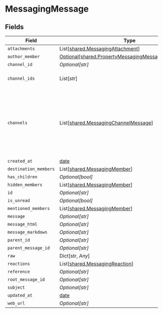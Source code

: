 # MessagingMessage


## Fields

| Field                                                                                                                   | Type                                                                                                                    | Required                                                                                                                | Description                                                                                                             |
| ----------------------------------------------------------------------------------------------------------------------- | ----------------------------------------------------------------------------------------------------------------------- | ----------------------------------------------------------------------------------------------------------------------- | ----------------------------------------------------------------------------------------------------------------------- |
| `attachments`                                                                                                           | List[[shared.MessagingAttachment](../../models/shared/messagingattachment.md)]                                          | :heavy_minus_sign:                                                                                                      | N/A                                                                                                                     |
| `author_member`                                                                                                         | [Optional[shared.PropertyMessagingMessageAuthorMember]](../../models/shared/propertymessagingmessageauthormember.md)    | :heavy_minus_sign:                                                                                                      | N/A                                                                                                                     |
| `channel_id`                                                                                                            | *Optional[str]*                                                                                                         | :heavy_minus_sign:                                                                                                      | N/A                                                                                                                     |
| `channel_ids`                                                                                                           | List[*str*]                                                                                                             | :heavy_minus_sign:                                                                                                      | @deprecated; use channels instead                                                                                       |
| `channels`                                                                                                              | List[[shared.MessagingChannelMessage](../../models/shared/messagingchannelmessage.md)]                                  | :heavy_minus_sign:                                                                                                      | Represents the names of all channels to which the message is sent. Identifies the channels where the message is posted. |
| `created_at`                                                                                                            | [date](https://docs.python.org/3/library/datetime.html#date-objects)                                                    | :heavy_minus_sign:                                                                                                      | N/A                                                                                                                     |
| `destination_members`                                                                                                   | List[[shared.MessagingMember](../../models/shared/messagingmember.md)]                                                  | :heavy_minus_sign:                                                                                                      | N/A                                                                                                                     |
| `has_children`                                                                                                          | *Optional[bool]*                                                                                                        | :heavy_minus_sign:                                                                                                      | N/A                                                                                                                     |
| `hidden_members`                                                                                                        | List[[shared.MessagingMember](../../models/shared/messagingmember.md)]                                                  | :heavy_minus_sign:                                                                                                      | N/A                                                                                                                     |
| `id`                                                                                                                    | *Optional[str]*                                                                                                         | :heavy_minus_sign:                                                                                                      | N/A                                                                                                                     |
| `is_unread`                                                                                                             | *Optional[bool]*                                                                                                        | :heavy_minus_sign:                                                                                                      | N/A                                                                                                                     |
| `mentioned_members`                                                                                                     | List[[shared.MessagingMember](../../models/shared/messagingmember.md)]                                                  | :heavy_minus_sign:                                                                                                      | N/A                                                                                                                     |
| `message`                                                                                                               | *Optional[str]*                                                                                                         | :heavy_minus_sign:                                                                                                      | N/A                                                                                                                     |
| `message_html`                                                                                                          | *Optional[str]*                                                                                                         | :heavy_minus_sign:                                                                                                      | N/A                                                                                                                     |
| `message_markdown`                                                                                                      | *Optional[str]*                                                                                                         | :heavy_minus_sign:                                                                                                      | N/A                                                                                                                     |
| `parent_id`                                                                                                             | *Optional[str]*                                                                                                         | :heavy_minus_sign:                                                                                                      | N/A                                                                                                                     |
| `parent_message_id`                                                                                                     | *Optional[str]*                                                                                                         | :heavy_minus_sign:                                                                                                      | N/A                                                                                                                     |
| `raw`                                                                                                                   | Dict[str, *Any*]                                                                                                        | :heavy_minus_sign:                                                                                                      | N/A                                                                                                                     |
| `reactions`                                                                                                             | List[[shared.MessagingReaction](../../models/shared/messagingreaction.md)]                                              | :heavy_minus_sign:                                                                                                      | N/A                                                                                                                     |
| `reference`                                                                                                             | *Optional[str]*                                                                                                         | :heavy_minus_sign:                                                                                                      | N/A                                                                                                                     |
| `root_message_id`                                                                                                       | *Optional[str]*                                                                                                         | :heavy_minus_sign:                                                                                                      | N/A                                                                                                                     |
| `subject`                                                                                                               | *Optional[str]*                                                                                                         | :heavy_minus_sign:                                                                                                      | N/A                                                                                                                     |
| `updated_at`                                                                                                            | [date](https://docs.python.org/3/library/datetime.html#date-objects)                                                    | :heavy_minus_sign:                                                                                                      | N/A                                                                                                                     |
| `web_url`                                                                                                               | *Optional[str]*                                                                                                         | :heavy_minus_sign:                                                                                                      | N/A                                                                                                                     |